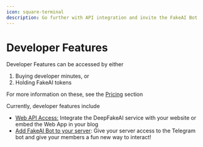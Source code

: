 ```yaml
---
icon: square-terminal
description: Go further with API integration and invite the FakeAI Bot to your server!
---
```


# Developer Features

Developer Features can be accessed by either

1. Buying developer minutes, or
2. Holding FakeAI tokens

For more information on these, see the [Pricing](../../about-deepfakeai/pricing.md) section

Currently, developer features include

* [Web API Access:](web-api-access.md) Integrate the DeepFakeAI service with your website or embed the Web App in your blog
* [Add FakeAI Bot to your server](add-fakeai\_io\_bot-to-your-telegram-channel.md): Give your server access to the Telegram bot and give your members a fun new way to interact!
